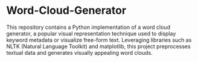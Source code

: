 # Word-Cloud-Generator
This repository contains a Python implementation of a word cloud generator, a popular visual representation technique used to display keyword metadata or visualize free-form text. Leveraging libraries such as NLTK (Natural Language Toolkit) and matplotlib, this project preprocesses textual data and generates visually appealing word clouds.
